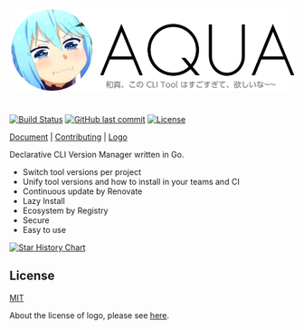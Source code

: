 <p align="center" width="100%">
  <picture>
<!--     <source media="(prefers-color-scheme: dark)" srcset="./logo/aqua_horizontal_white.svg"> -->
<!--     <img src="./logo/aqua_horizontal.svg" alt="logo" width="400"> -->
    <img src="https://github.com/dreamjz/aqua/raw/main/logo/aqua_horizontal_konosuba_caption.png" alt="logo" width="900">
  </picture>
</p>

#

[![Build Status](https://github.com/aquaproj/aqua/workflows/test/badge.svg)](https://github.com/aquaproj/aqua/actions)
[![GitHub last commit](https://img.shields.io/github/last-commit/aquaproj/aqua.svg)](https://github.com/aquaproj/aqua)
[![License](http://img.shields.io/badge/license-mit-blue.svg?style=flat-square)](https://raw.githubusercontent.com/aquaproj/aqua/main/LICENSE)

[Document](https://aquaproj.github.io/) | [Contributing](CONTRIBUTING.md) | [Logo](logo)

Declarative CLI Version Manager written in Go.

- Switch tool versions per project
- Unify tool versions and how to install in your teams and CI
- Continuous update by Renovate
- Lazy Install
- Ecosystem by Registry
- Secure
- Easy to use

[![Star History Chart](https://api.star-history.com/svg?repos=aquaproj/aqua&type=Date)](https://star-history.com/#aquaproj/aqua&Date)

## License

[MIT](LICENSE)

About the license of logo, please see [here](logo/README.md#license).
